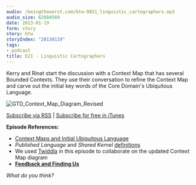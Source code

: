 ```yaml
---
audio: /beingtheworst.com/btw-0021_linguistic_cartographers.mp3
audio_size: 62084569
date: 2013-01-19
form: story
story: btw
storyIndex: "20130119"
tags:
- podcast
title: E21 - Linguistic Cartographers
---
```

<p>Kerry and Rinat start the discussion with a Context Map that has several Bounded Contexts. They use their conversation to refine the Context Map and carve out the initial key words of the Core Domain's Ubiquitous Language.</p>


<p><image src="https://raw.github.com/beingtheworst/btw-gtd/master/btw/episode-related/E021/GTD_Context_Map_Diagram_Revised.png" alt="GTD_Context_Map_Diagram_Revised" /></p>
<p><a href="http://beingtheworst.com/feed">Subscribe via RSS</a> | <a href="http://itunes.apple.com/us/podcast/being-the-worst/id554597082">Subscribe for free in iTunes</a></p>
<p><strong>Episode References:</strong></p>
<ul>
<li><a href="https://github.com/beingtheworst/btw-gtd/tree/master/btw/episode-related/E021">Context Maps and Initial Ubiquitous Language</a></li>
<li><em>Published Language</em> and <em>Shared Kernel</em> <a href="https://github.com/beingtheworst/btw-gtd/blob/master/btw/vocabulary/DDD_Vocabulary_Definitions.md">definitions</a></li>
<li>We used <a href="http://www.twiddla.com/">Twiddla</a> in this episode to collaborate on the updated Context Map diagram</li>
<li><strong><a href="http://beingtheworst.com/about">Feedback and Finding Us</a></strong></li>
</ul>
<p><em>What do you think?</em></p>
